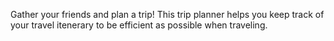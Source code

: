 Gather your friends and plan a trip! This trip planner helps you keep track of your travel itenerary to be efficient as possible when traveling. 

